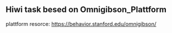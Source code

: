 ## Hiwi task besed on Omnigibson_Plattform
plattform resorce: https://behavior.stanford.edu/omnigibson/
